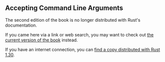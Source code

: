 ## Accepting Command Line Arguments

The second edition of the book is no longer distributed with Rust's documentation.

If you came here via a link or web search, you may want to check out [the current
version of the book](/src/ch12-01-accepting-command-line-arguments.md) instead.

If you have an internet connection, you can [find a copy distributed with
Rust
1.30](https://doc.rust-lang.org/1.30.0/book/second-edition/ch12-01-accepting-command-line-arguments.html).